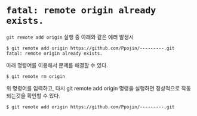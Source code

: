 # `fatal: remote origin already exists.`

`git remote add origin` 실행 중 아래와 같은 에러 발생시
```shell
$ git remote add origin https://github.com/Ppojin/---------.git
fatal: remote origin already exists.
```

아래 명령어를 이용해서 문제를 해결할 수 있다.
```shell
$ git remote rm origin
```

위 명령어를 입력하고, 다시 git remote add origin 명령을 실행하면 정상적으로 작동되는것을 확인할 수 있다.
```shell
$ git remote add origin https://github.com/Ppojin/---------.git
```